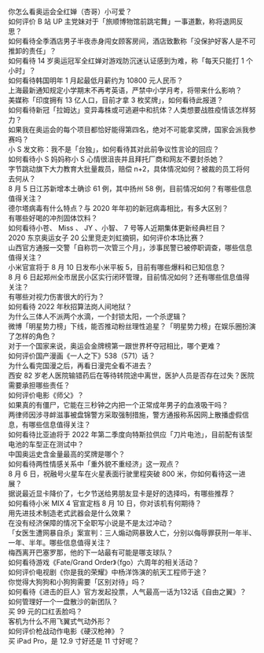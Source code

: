 你怎么看奥运会全红婵（杏哥）小可爱？  
如何评价 B 站 UP 主党妹对于「旅顺博物馆前跳宅舞」一事道歉，称将退网反思？  
如何看待全季酒店男子半夜赤身闯女顾客房间，酒店致歉称「没保护好客人是不可推卸的责任」？  
如何看待 14 岁奥运冠军全红婵对游戏防沉迷认证感到为难，称「每天只能打 1 个小时」？  
如何看待韩国明年 1 月起最低月薪约为 10800 元人民币？  
上海最新通知规定小学期末不再考英语，严禁中小学月考，将带来什么影响？  
美媒称「印度拥有 13 亿人口，目前才拿 3 枚奖牌」，如何看待此报道？  
如何看待新冠「拉姆达」变异毒株或可逃避中和抗体？人类想要战胜疫情该怎样努力？  
如果我在奥运会的每个项目都恰好能得第四名，绝对不可能拿奖牌，国家会派我参赛吗？  
小 S 发文称：我不是「台独」，如何看待其对此前争议性言论的回应？  
如何看待小 S 妈妈称小 S 心情很沮丧并且拜托厂商和网友不要封杀她？  
字节跳动旗下大力教育大批量裁员，赔偿 n+2，具体情况如何？被裁的员工将何去何从？  
8 月 5 日江苏新增本土确诊 61 例，其中扬州 58 例，目前情况如何？有哪些信息值得关注？  
德尔塔病毒有什么特点？与 2020 年年初的新冠病毒相比，有多大区别？  
有哪些好喝的冲剂固体饮料？  
如何看待小苍、 Miss 、 JY 、小智、 7 号等人近期集体更新经典栏目？  
2020 东京奥运女子 20 公里竞走刘虹摘铜，如何评价本场比赛？  
山西官方通报一交警「自称罚一次管三个月」，涉事民警已被停职调查，哪些信息值得关注？  
小米官宣将于 8 月 10 日发布小米平板 5，目前有哪些爆料和已知信息？  
8 月 6 日起郑州全市居民小区实行闭环管理，目前情况如何？还有哪些信息值得关注？  
有哪些对视力伤害很大的行为？  
如何看待 2022 年秋招算法岗人间地狱？  
为什么三体人不派两个水滴，一个封锁太阳，一个杀逻辑？  
微博「明星势力榜」下线，能否推动粉丝理性追星？「明星势力榜」在娱乐圈扮演了怎样的角色？  
对于一个国家来说，奥运会金牌榜第一跟世界杯夺冠相比，哪个更难？  
如何评价国产漫画《一人之下》538（571）话？  
为什么看完国漫之后，再看日漫完全看不进去？  
西安 82 岁老人医院输错药后在等待转院途中离世，医护人员是否存在过失？医院需要承担哪些责任？  
如何评价电影《师父》？  
如果真的有僵尸，它能在三秒钟之内把一个正常成年男子的血液吸干吗？  
两律师因涉寻衅滋事被盘锦警方采取强制措施，警方通报称系因网上散播虚假信息，有哪些信息值得关注？  
如何看待比亚迪将于 2022 年第二季度向特斯拉供应「刀片电池」，目前配有该型电池的车型正在测试中？  
中国奥运史含金量最高的奖牌是哪个？  
如何看待两性情感关系中「重外貌不重经济」这一观点？  
8 月 6 日，祝融号火星车在火星表面行驶里程突破 800 米，你如何看待这一进展？  
据说最近显卡降价了，七夕节送给男朋友显卡是好的选择吗，有哪些推荐？  
如何看待小米 MIX 4 官宣定档 8 月 10 日，你对该机有何期待？  
用先进技术制造老式武器会是什么效果？  
在没有经济保障的情况下全职写小说是不是太过冲动？  
「女医生遭网暴自杀」案宣判：三人煽动网暴致人亡，分别以侮辱罪获刑一年半、一年、半年。哪些信息值得关注？  
梅西离开巴塞罗那，他的下一站最有可能是哪支球队？  
如何看待游戏《Fate/Grand Order》（fgo）六周年的相关活动？  
如何评价电视剧《你是我的荣耀》中杨洋饰演的航天工程师于途？  
你觉得大狗狗和小狗狗需要「区别对待」吗？  
如何看待《进击的巨人》官方发起投票，人气最高一话为132话《自由之翼》？  
如何管理好一个一盘散沙的新团队？  
买 99 元的口红丢脸吗？  
客机为什么不用飞翼式气动外形？  
如何评价枪战动作电影《硬汉枪神》？  
买 iPad Pro，是 12.9 寸好还是 11 寸好呢？  
